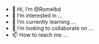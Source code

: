 - 👋 Hi, I’m @Romelbd
- 👀 I’m interested in ...
- 🌱 I’m currently learning ...
- 💞️ I’m looking to collaborate on ...
- 📫 How to reach me ...

<!---
Romelbd/Romelbd is a ✨ special ✨ repository because its `README.md` (this file) appears on your GitHub profile.
You can click the Preview link to take a look at your changes.
--->
